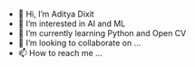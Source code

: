 - 👋 Hi, I’m Aditya Dixit
- 👀 I’m interested in AI and ML
- 🌱 I’m currently learning Python and Open CV
- 💞️ I’m looking to collaborate on ...
- 📫 How to reach me ...

<!---
dixitaditya20/dixitaditya20 is a ✨ special ✨ repository because its `README.md` (this file) appears on your GitHub profile.
You can click the Preview link to take a look at your changes.
--->
